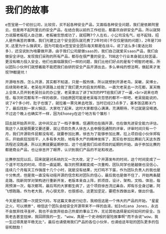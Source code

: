# 我们的故事

    e签宝是一个初创公司，比较穷，买不起各种安全产品，又面临各种安全问题，我们是依赖阿里云，但是用不起阿里云的安全产品，在结合我以前的工作经验，都喜欢自研安全产品，所以就努力说服老板招人自己做，老板被忽悠成功了，就招聘7个人左右，小公司没名气，给不起钱，招人是件痛苦的事情，我们光建立这个安全团队就花费了2年时间(不仅仅是钱的问题)，2年是730天.这里为什么强调天，因为可能在e签宝安全团队每天都是在战斗。说了这么多(废话比较多)，还没说到为啥要做开源，由于我们公司是做saas的，我们自己就爱买saas产品，我们会做安全评估，发现我们采购的所有产品，都存在很严重的安全，TOB这个行业本身就比较苦逼，更没有精力投入安全，他们也面临跟我们一样的问题，我们比他们好点的是有个明智的老板，所以团队小伙伴们就想着能不能把我们自研的安全产品开源出去，多么单纯的想法啊，做起来才发现TM都是坑！
    
    开源啥东西，怎么开源，其实都不知道，只是一股热情，所以就想到开源老鸟，吴敏，吴博士，后续简称老吴，老吴在开源路上给我了我们更大的启发的帮助，一直欠老吴去一次花都，某天晚上全体人员开到老吴创业的办公室，老吴拿出了讲了N次的PPT给我们讲了一遍.<br>说来也奇怪，每次听完都有不一样的收获，归结原因可能是老吴每次忽悠的都不一样吧，老吴挺能说的，说了4个多小时，肚子也饿了，就拉着一票兄弟去吃饭，当时已经23点多了，基本饭店都关门了，最后找到一家火锅店，大家吃了起来，这时大家都信心满满，充满期待，不过就是没喝酒，不过这个晚上也确实不一样，因为Ehoney在这个地方有个雏形！
    
    回去就开始弄开完，这中间又出了一档子事情，信通院也在搞开源，也在做先进安全能力评估，我这个人就是既要又要还要，就让项目负责人徐吉人去申报信通院的评审，评审时间只有一个月，我们开源软件屁都没有呢，就要参加比赛，徐吉为了能够参加比赛，拉上项目组小伙伴郑有乐，开始疯狂加班干，人多有多大胆，地有多大产的精神发挥了，其实在参加比赛前几天这东西流程还没跑通，所以比赛就要延期参加，这个也是我们后续项目的延期的开始，由于参加比赛的都是商业产品，也让徐吉开了眼界，认识到我们产品的不足和改进。
    
    比赛参加完以后，回来就是对系统的又一次大改，定了一个开源发布的时间，这个时间变成了一个遥不可及的时间，项目一直延期，每次的预演都变成一次重构，团队同学也是越做也没信心，连续几个月每天工作强度十几个小时，就是没有结果，光打鸣不下蛋，作为团队负责人的我也是十分焦虎，但是我一直没有动摇开源的信念和对团队的信心，最后我也是做不住了，开始两条腿走路，找新同学对架构进行重新开发，老版本亲自上阵，抓项目，设计，架构，文档，体验，每周预演一次，每次都骂，最后骂的大家都生病了，这个项目徐吉流过鼻血，郑有乐全身过敏，阿飞想跑路，作为老大我，内心很无奈，也很感动，这更加坚定，要把东西做出来，做出价值。
    
    今天是我们第一次提交代码，写这篇文章进行纪念，我相信这是一个伟大的产品的开始，"星星之火，可以燎原"，相信这个团队会给安全开源带来不一样的血液，如Indiana Jones，永远不会放弃找寻圣杯，我也不会放弃给自己热爱的事业工作，无论其他选择是如何如何的安全。当我老去甚至挂掉，我回顾我的一生，"wow，真是一个史诗般的冒险故事啊"而不会说"wow，我一生过得真是平稳无比"。最后也请使用我们产品的各位小伙伴，也请给这年轻的团队更多的包容和鼓励！

